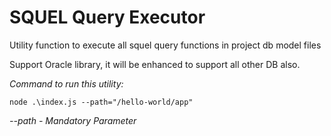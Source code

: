 # SQUEL Query Executor

Utility function to execute all squel query functions in project db model files

Support Oracle library, it will be enhanced to support all other DB also.

*Command to run this utility:*

```
node .\index.js --path="/hello-world/app"
```

*--path - Mandatory Parameter*